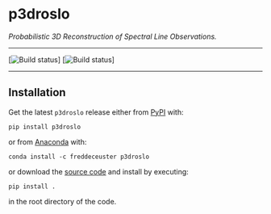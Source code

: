 # p3droslo

_Probabilistic 3D Reconstruction of Spectral Line Observations._

---
[![Build status](https://github.com/Magritte-code/p3droslo/actions/workflows/build-and-test.yaml/badge.svg)]
[![Build status](https://github.com/Magritte-code/p3droslo/actions/workflows/publish-to-pypi.yaml/badge.svg)]

---


## Installation

Get the latest `p3droslo` release either from [PyPI](https://pypi.org/project/p3droslo/) with:
```
pip install p3droslo
```
or from [Anaconda](https://anaconda.org/FredDeCeuster/p3droslo) with:
```
conda install -c freddeceuster p3droslo 
```
or download the [source code](https://github.com/Magritte-code/p3droslo/archive/refs/heads/main.zip) and install by executing:
```
pip install .
```
in the root directory of the code.
